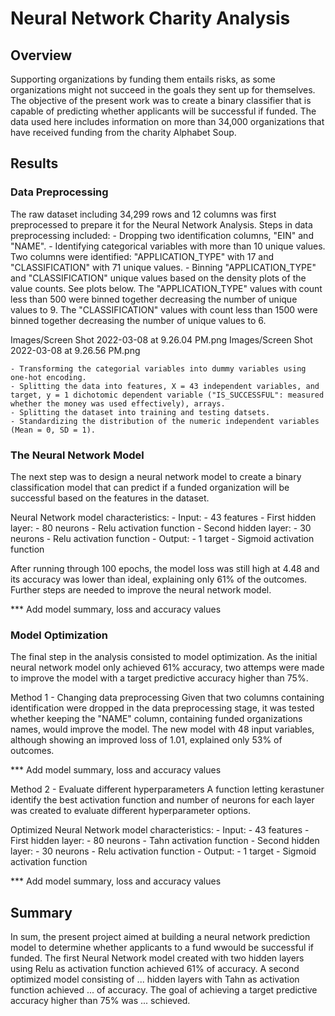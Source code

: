 # Neural Network Charity Analysis

## Overview
Supporting organizations by funding them entails risks, as some organizations might not succeed in the goals they sent up for themselves. The objective of the present work was to create a binary classifier that is capable of predicting whether applicants will be successful if funded. The data used here includes information on more than 34,000 organizations that have received funding from the charity Alphabet Soup.

## Results
### Data Preprocessing
The raw dataset including 34,299 rows and 12 columns was first preprocessed to prepare it for the Neural Network Analysis. Steps in data preprocessing included:
	- Dropping two identification columns, "EIN" and "NAME".
	- Identifying categorical variables with more than 10 unique values. Two columns were identified: "APPLICATION_TYPE" with 17 and "CLASSIFICATION" with 71 unique values.
	- Binning "APPLICATION_TYPE" and "CLASSIFICATION" unique values based on the density plots of the value counts. See plots below. The "APPLICATION_TYPE" values with count less than 500 were binned together decreasing the number of unique values to 9. The "CLASSIFICATION" values with count less than 1500 were binned together decreasing the number of unique values to 6.

Images/Screen Shot 2022-03-08 at 9.26.04 PM.png
Images/Screen Shot 2022-03-08 at 9.26.56 PM.png

	- Transforming the categorial variables into dummy variables using one-hot encoding.
	- Splitting the data into features, X = 43 independent variables, and target, y = 1 dichotomic dependent variable ("IS_SUCCESSFUL": measured whether the money was used effectively), arrays.
	- Splitting the dataset into training and testing datsets.
	- Standardizing the distribution of the numeric independent variables (Mean = 0, SD = 1).


### The Neural Network Model
The next step was to design a neural network model to create a binary classification model that can predict if a funded organization will be successful based on the features in the dataset.

Neural Network model characteristics:
	- Input:
		- 43 features
	- First hidden layer: 
		- 80 neurons
		- Relu activation function
	- Second hidden layer: 
		- 30 neurons
		- Relu activation function
	- Output:
		- 1 target
		- Sigmoid activation function

After running through 100 epochs, the model loss was still high at 4.48 and its accuracy was lower than ideal, explaining only 61% of the outcomes. Further steps are needed to improve the neural network model.

*** Add model summary, loss and accuracy values

### Model Optimization
The final step in the analysis consisted to model optimization. As the initial neural network model only achieved 61% accuracy, two attemps were made to improve the model with a target predictive accuracy higher than 75%.

Method 1 - Changing data preprocessing
Given that two columns containing identification were dropped in the data preprocessing stage, it was tested whether keeping the "NAME" column, containing funded organizations names, would improve the model. The new model with 48 input variables, although showing an improved loss of 1.01, explained only 53% of outcomes.

*** Add model summary, loss and accuracy values

Method 2 - Evaluate different hyperparameters
A function letting kerastuner identify the best activation function and number of neurons for each layer was created to evaluate different hyperparameter options.

Optimized Neural Network model characteristics:
	- Input:
		- 43 features
	- First hidden layer: 
		- 80 neurons
		- Tahn activation function
	- Second hidden layer: 
		- 30 neurons
		- Relu activation function
	- Output:
		- 1 target
		- Sigmoid activation function

*** Add model summary, loss and accuracy values

## Summary
In sum, the present project aimed at building a neural network prediction model to determine whether applicants to a fund wwould be successful if funded. The first Neural Network model created with two hidden layers using Relu as activation function achieved 61% of accuracy. A second optimized model consisting of ... hidden layers with Tahn as activation function achieved ... of accuracy. The goal of achieving a target predictive accuracy higher than 75% was ... schieved.